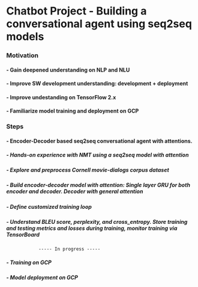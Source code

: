 # Chatbot Project - Building a conversational agent using seq2seq models

### Motivation
#### - Gain deepened understanding on NLP and NLU
#### - Improve SW development understanding: development + deployment
#### - Improve undestanding on TensorFlow 2.x
#### - Familiarize model training and deployment on GCP

### Steps
#### - Encoder-Decoder based seq2seq conversational agent with attentions.
#####	- Hands-on experience with NMT using a seq2seq model with attention
#####	- Explore and preprocess Cornell movie-dialogs corpus dataset
#####	- Build encoder-decoder model with attention: Single layer GRU for both encoder and decoder. Decoder with general attention
#####	- Define customized training loop
#####	- Understand BLEU score, perplexity, and cross_entropy. Store training and testing metrics and losses during training, monitor training via TensorBoard

				----- In progress -----

#####	- Training on GCP
#####	- Model deployment on GCP
